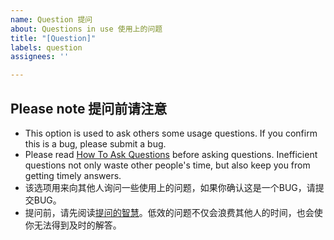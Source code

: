 ```yaml
---
name: Question 提问
about: Questions in use 使用上的问题
title: "[Question]"
labels: question
assignees: ''

---
```


## Please note 提问前请注意
* This option is used to ask others some usage questions. If you confirm this is a bug, please submit a bug.
* Please read [How To Ask Questions](http://www.catb.org/~esr/faqs/smart-questions.html) before asking questions. Inefficient questions not only waste other people's time, but also keep you from getting timely answers.
* 该选项用来向其他人询问一些使用上的问题，如果你确认这是一个BUG，请提交BUG。
* 提问前，请先阅读[提问的智慧](https://github.com/ryanhanwu/How-To-Ask-Questions-The-Smart-Way/blob/main/README-zh_CN.md)。低效的问题不仅会浪费其他人的时间，也会使你无法得到及时的解答。